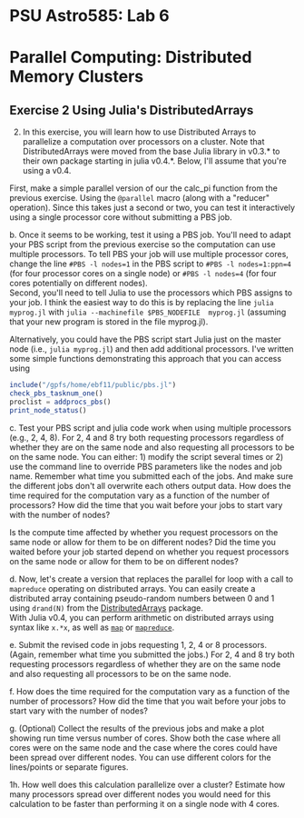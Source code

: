 # PSU Astro585:  Lab 6  
# Parallel Computing:  Distributed Memory Clusters

## Exercise 2 Using Julia's DistributedArrays

2.  In this exercise, you will learn how to use Distributed Arrays to parallelize a computation over processors on a cluster.  Note that DistributedArrays were moved from the base Julia library in v0.3.* to their own package starting in julia v0.4.*.  Below, I'll assume that you're using a v0.4.  

First, make a simple parallel version of our the calc_pi function from the previous exercise.  Using the `@parallel` macro (along with a "reducer" operation).  Since this takes just a second or two, you can test it interactively using a single processor core without submitting a PBS job.  

b.  Once it seems to be working, test it using a PBS job.  You'll need to adapt your PBS script from the previous exercise so the computation can use multiple processors.  To tell PBS your job will use multiple processor cores, change the line `#PBS -l nodes=1` in the PBS script to `#PBS -l nodes=1:ppn=4` (for four processor cores on a single node) or `#PBS -l nodes=4` (for four cores potentially on different nodes).  
Second, you'll need to tell Julia to use the processors which PBS assigns to your job.  I think the easiest way to do this is by replacing the line `julia myprog.jl` with `julia --machinefile $PBS_NODEFILE  myprog.jl` (assuming that your new program is stored in the file myprog.jl).  

Alternatively, you could have the PBS script start Julia just on the master node (i.e., `julia myprog.jl`) and then add additional processors.  I've written some simple functions demonstrating this approach that you can access using
```julia
include("/gpfs/home/ebf11/public/pbs.jl")
check_pbs_tasknum_one()
proclist = addprocs_pbs()
print_node_status()
```

c.  Test your PBS script and julia code work when using multiple processors (e.g., 2, 4, 8).  For 2, 4 and 8 try both requesting processors regardless of whether they are on the same node and also requesting all processors to be on the same node.   You can either: 1) modify the script several times or 2) use the command line to override PBS parameters like the nodes and job name.  Remember what time you submitted each of the jobs.  And make sure the different jobs don't all overwrite each others output data.  How does the time required for the computation vary as a function of the number of processors?  How did the time that you wait before your jobs to start vary with the number of nodes?  

Is the compute time affected by whether you request processors on the same node or allow for them to be on different nodes?  Did the time you waited before your job started depend on whether you request processors on the same node or allow for them to be on different nodes?  

d.  Now, let's create a version that replaces the parallel for loop with a call to `mapreduce` operating on distributed arrays.  You can easily create a distributed array containing pseudo-random numbers between 0 and 1 using `drand(N)` from the [DistributedArrays](https://github.com/JuliaParallel/DistributedArrays.jl) package.  
With Julia v0.4, you can perform arithmetic on distributed arrays using syntax like `x.*x`, as well as [`map`](http://docs.julialang.org/en/release-0.3/stdlib/collections/?highlight=map#Base.map) or [`mapreduce`](http://docs.julialang.org/en/release-0.3/stdlib/collections/?highlight=mapreduce#Base.mapreduce).
 
e.  Submit the revised code in jobs requesting 1, 2, 4 or 8 processors.  (Again, remember what time you submitted the jobs.)  For 2, 4 and 8 try both requesting processors regardless of whether they are on the same node and also requesting all processors to be on the same node.   

f.  How does the time required for the computation vary as a function of the number of processors?  How did the time that you wait before your jobs to start vary with the number of nodes?  

g.  (Optional)  Collect the results of the previous jobs and make a plot showing run time versus number of cores.  Show both the case where all cores were on the same node and the case where the cores could have been spread over different nodes.  You can use different colors for the lines/points or separate figures.  

1h.  How well does this calculation parallelize over a cluster?  Estimate how many processors spread over different nodes you would need for this calculation to be faster than performing it on a single node with 4 cores.

